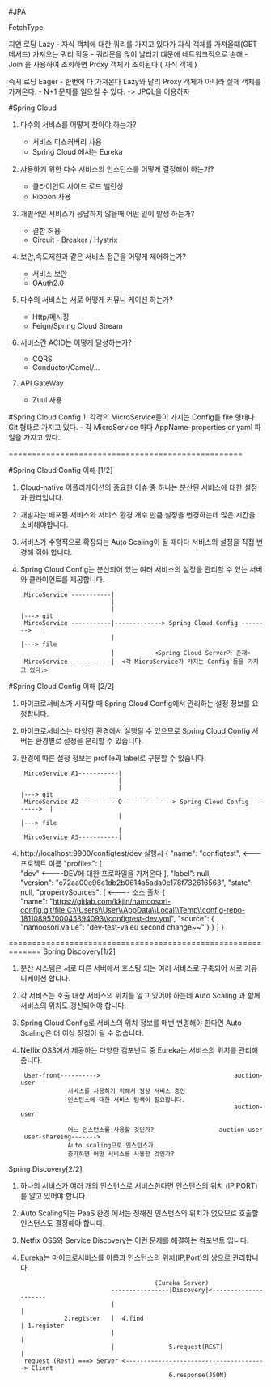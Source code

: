 #JPA

FetchType  

지연 로딩 Lazy -  자식 객체에 대한 쿼리를 가지고 있다가 자식 객체를 가져올떄(GET 메서드) 가져오는 쿼리 작동 
              -  쿼리문을 많이 날리기 떄문에 네트워크적으로 손해
              -  Join 을 사용하여 조회하면 Proxy 객체가 조회된다 ( 자식 객체 )

즉시 로딩 Eager - 한번에 다 가져온다  Lazy와 달리 Proxy 객체가 아니라 실제 객체를 가져온다.
                - N+1 문제를 일으킬 수 있다. -> JPQL을 이용하자



#Spring Cloud

1. 다수의 서비스를 어떻게 찾아야 하는가?   
    - 서비스 디스커버리 사용
    - Spring Cloud 에서는 Eureka 
2. 사용하기 위한 다수 서비스의 인스턴스를 어떻게 결정해야 하는가?
    - 클라이언트 사이드 로드 밸런싱
    - Ribbon 사용
3. 개별적인 서비스가 응답하지 않을때 어떤 일이 발생 하는가?
    - 결함 허용
    - Circuit - Breaker / Hystrix
4. 보안,속도제한과 같은 서비스 접근을 어떻게 제어하는가?
    - 서비스 보안 
    - OAuth2.0
5. 다수의 서비스는 서로 어떻게 커뮤니 케이션 하는가?
    - Http/메시징
    - Feign/Spring Cloud Stream
6. 서비스간 ACID는 어떻게 달성하는가?
    - CQRS
    - Conductor/Camel/...

7. API GateWay 
    - Zuul 사용


#Spring Cloud Config
    1. 각각의 MicroService들이 가지는 Config를 file 형태나 Git 형태로 가지고 있다.
        - 각 MicroService 마다 AppName-properties or yaml 파일을 가지고 있다.
        
==================================================


#Spring Cloud Config 이해 [1/2]

1. Cloud-native 어플리케이션의 중요한 이슈 중 하나는 분산된 서비스에 대한 설정과 관리입니다.
2. 개발자는 배포된 서비스와 서비스 환경 개수 만큼 설정을 변경하는데 많은 시간을 소비해야합니다.
3. 서비스가 수평적으로 확장되는 Auto Scaling이 될 때마다 서비스의 설정을 직접 변경해 줘야 합니다.
4. Spring Cloud Config는 분산되어 있는 여러 서비스의 설정을 관리할 수 있는 서버와 클라이언트를 제공합니다.


        MircoService -----------|
                                |
                                |                                               |---> git
        MircoService -----------|-------------> Spring Cloud Config -------->   | 
                                |                                               |---> file
                                |           <Spring Cloud Server가 존재>
        MircoService -----------|  <각 MicroService가 가지는 Config 들을 가지고 있다.>



#Spring Cloud Config 이해 [2/2]

1. 마이크로서비스가 시작할 때 Spring Cloud Config에서 관리하는 설정 정보를 요청합니다.
2. 마이크로서비스는 다양한 환경에서 실행될 수 있으므로 Spring Cloud Config 서버는 환경별로 설정을 분리할 수 있습니다.
3. 환경에 따른 설정 정보는 profile과 label로 구분할 수 있습니다.

        MircoService A1-----------|
                                  |
                                  |                                               |---> git
        MircoService A2-----------O -------------> Spring Cloud Config -------->  |
                                  |                                               |---> file
                                  |            
        MircoService A3-----------|        


4. http://localhost:9900/configtest/dev 실행시 
   {
	"name": "configtest",  <---프로젝트 이름
	"profiles": [          
		"dev"              <----DEV에 대한 프로파일을 가져온다
	],
	"label": null,         
	"version": "c72aa00e96e1db2b0614a5ada0e178f732616563",
	"state": null,
	"propertySources": [        <---- 소스 출처
		{       
			"name": "https://gitlab.com/kkjin/namoosori-config.git/file:C:\\Users\\User\\AppData\\Local\\Temp\\config-repo-18110895700045894093\\configtest-dev.yml",
			"source": {
				"namoosori.value": "dev-test-valeu second change~~"
			}
		}
	]
}


=============================================================
Spring Discovery[1/2]
1. 분산 시스템은 서로 다른 서버에서 호스팅 되는 여러 서비스로 구축되어 서로 커뮤니케이션 합니다.
2. 각 서비스는 호출 대상 서비스의 위치를 알고 있어야 하는데 Auto Scaling 과 함께 서비스의 위치도 갱신되어야 합니다.
3. Spring Cloud Config로 서비스의 위치 정보를 매번 변경해야 한다면 Auto Scaling은 더 이상 장점이 될 수 없습니다.
4. Neflix OSS에서 제공하는 다양한 컴포넌트 중 Eureka는 서비스의 위치를 관리해 줍니다.

        User-front---------->                                     auction-user
                    서비스를 사용하기 위해서 정상 서비스 중인       
                    인스턴스에 대한 서비스 탐색이 필요합니다.       
                                                                  auction-user
                                        
                    어느 인스턴스를 사용할 것인가?                  auction-user
        user-shareing------->
                    Auto scaling으로 인스턴스가
                    증가하면 어떤 서비스를 사용할 것인가?                    


Spring Discovery[2/2]
1. 하나의 서비스가 여러 개의 인스턴스로 서비스한다면 인스턴스의 위치 (IP,PORT)를 알고 있어야 합니다.
2. Auto Scaling되는 PaaS 환경 에서는 정해진 인스턴스의 위치가 없으므로 호출할 인스턴스도 결정해야 합니다.
3. Netfix OSS와 Service Discovery는 이런 문제를 해결하는 컴포넌트 입니다.
4. Eureka는 마이크로서비스를 이름과 인스턴스의 위치(IP,Port)의 쌍으로 관리합니다.


                                            (Eureka Server)
                                ----------------|Discovery|<---------------------
                                |                                               |
                   2.register   |  4.find                                       | 1.register
                                |                                               |
                                |               5.request(REST)                 |
        request (Rest) ===> Server <---------------------------------------> Client
                                                6.response(JSON)                        
